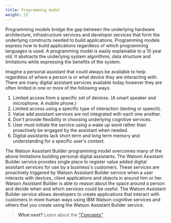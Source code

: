 ```yaml
---
title: Programming model
weight: 15
---
```

Programming models bridge the gap between the underlying hardware architecture, infrastructure services and developer services that form the underlying constructs needed to build applications. Programming models express how to build applications regardless of which programming languages is used. A programming model is easily explainable to a 10 year old.  It abstracts the underlying system algorithms, data structure and limitations while expressing the benefits of the system.

Imagine a personal assistant that could always be available to help regardless of where a person is or what device they are interacting with.  There are many digital assistant services available today however they are often limited in one or more of the following ways.

1.  Limited access from a specific set of devices. (A smart speaker and microphone.  A mobile phone.)
2.  Limited access using a specific type of interaction (texting or speech).
3.  Value add assistant services are not integrated with each one another.
4.  Don't provide flexibility in choosing underlying cognitive services.
5.  User must initiate the service using a wake up word rather than proactively be engaged by the assistant when needed.
6.  Digital assistants lack short term and long term memory and understanding for a specific user's context.

The Watson Assistant Builder programming model overcomes many of the above limitations building personal digital assistants.  The Watson Assistant Builder service provides single place to register value added digital assistant services for use by a business's customers.  These services are proactively triggered by Watson Assistant Builder service when a user interacts with devices, client applications and objects in around him or her.  Watson Assistant Builder is able to reason about the space around a person and decide when and which services could be useful.  The Watson Assistant Builder service allows developers to create applications that interact with customers in more human ways using IBM Watson cognitive services and others that you create using the Watson Assistant Builder service.

>**What next?** Learn about the ["Concepts"]({{site.baseurl}}/programming-model/concepts/)

